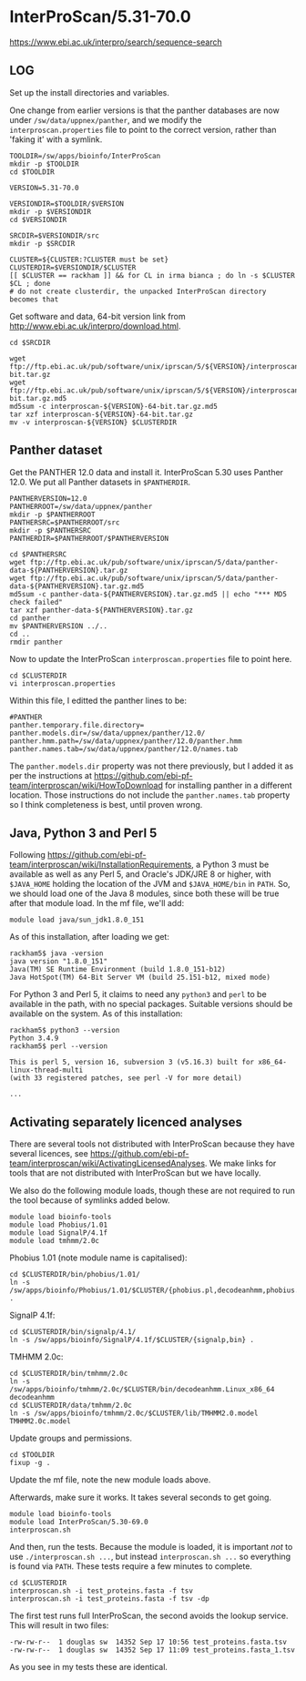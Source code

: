InterProScan/5.31-70.0
======================

<https://www.ebi.ac.uk/interpro/search/sequence-search>

LOG
---

Set up the install directories and variables.

One change from earlier versions is that the panther databases are now under
`/sw/data/uppnex/panther`, and we modify the `interproscan.properties` file to
point to the correct version, rather than 'faking it' with a symlink.

    TOOLDIR=/sw/apps/bioinfo/InterProScan
    mkdir -p $TOOLDIR
    cd $TOOLDIR

    VERSION=5.31-70.0

    VERSIONDIR=$TOOLDIR/$VERSION
    mkdir -p $VERSIONDIR
    cd $VERSIONDIR
    
    SRCDIR=$VERSIONDIR/src
    mkdir -p $SRCDIR

    CLUSTER=${CLUSTER:?CLUSTER must be set}
    CLUSTERDIR=$VERSIONDIR/$CLUSTER
    [[ $CLUSTER == rackham ]] && for CL in irma bianca ; do ln -s $CLUSTER $CL ; done
    # do not create clusterdir, the unpacked InterProScan directory becomes that

Get software and data, 64-bit version link from http://www.ebi.ac.uk/interpro/download.html.

    cd $SRCDIR

    wget ftp://ftp.ebi.ac.uk/pub/software/unix/iprscan/5/${VERSION}/interproscan-${VERSION}-64-bit.tar.gz
    wget ftp://ftp.ebi.ac.uk/pub/software/unix/iprscan/5/${VERSION}/interproscan-${VERSION}-64-bit.tar.gz.md5
    md5sum -c interproscan-${VERSION}-64-bit.tar.gz.md5
    tar xzf interproscan-${VERSION}-64-bit.tar.gz
    mv -v interproscan-${VERSION} $CLUSTERDIR

Panther dataset
---------------

Get the PANTHER 12.0 data and install it.  InterProScan 5.30 uses Panther 12.0.
We put all Panther datasets in `$PANTHERDIR`.

    PANTHERVERSION=12.0
    PANTHERROOT=/sw/data/uppnex/panther
    mkdir -p $PANTHERROOT
    PANTHERSRC=$PANTHERROOT/src
    mkdir -p $PANTHERSRC
    PANTHERDIR=$PANTHERROOT/$PANTHERVERSION

    cd $PANTHERSRC
    wget ftp://ftp.ebi.ac.uk/pub/software/unix/iprscan/5/data/panther-data-${PANTHERVERSION}.tar.gz
    wget ftp://ftp.ebi.ac.uk/pub/software/unix/iprscan/5/data/panther-data-${PANTHERVERSION}.tar.gz.md5
    md5sum -c panther-data-${PANTHERVERSION}.tar.gz.md5 || echo "*** MD5 check failed"
    tar xzf panther-data-${PANTHERVERSION}.tar.gz
    cd panther
    mv $PANTHERVERSION ../..
    cd ..
    rmdir panther

Now to update the InterProScan `interproscan.properties` file to point here.

    cd $CLUSTERDIR
    vi interproscan.properties

Within this file, I editted the panther lines to be:

    #PANTHER
    panther.temporary.file.directory=
    panther.models.dir=/sw/data/uppnex/panther/12.0/
    panther.hmm.path=/sw/data/uppnex/panther/12.0/panther.hmm
    panther.names.tab=/sw/data/uppnex/panther/12.0/names.tab

The `panther.models.dir` property was not there previously, but I added it as
per the instructions at
<https://github.com/ebi-pf-team/interproscan/wiki/HowToDownload> for installing
panther in a different location.  Those instructions do not include the
`panther.names.tab` property so I think completeness is best, until proven wrong.


Java, Python 3 and Perl 5
-------------------------

Following
<https://github.com/ebi-pf-team/interproscan/wiki/InstallationRequirements>, a
Python 3 must be available as well as any Perl 5, and Oracle's JDK/JRE 8 or
higher, with `$JAVA_HOME` holding the location of the JVM and `$JAVA_HOME/bin`
in `PATH`.  So, we should load one of the Java 8 modules, since both these will
be true after that module load.  In the mf file, we'll add:

    module load java/sun_jdk1.8.0_151

As of this installation, after loading we get:

    rackham5$ java -version
    java version "1.8.0_151"
    Java(TM) SE Runtime Environment (build 1.8.0_151-b12)
    Java HotSpot(TM) 64-Bit Server VM (build 25.151-b12, mixed mode)

For Python 3 and Perl 5, it claims to need any `python3` and `perl` to be
available in the path, with no special packages.  Suitable versions should be
available on the system.  As of this installation:

    rackham5$ python3 --version
    Python 3.4.9
    rackham5$ perl --version

    This is perl 5, version 16, subversion 3 (v5.16.3) built for x86_64-linux-thread-multi
    (with 33 registered patches, see perl -V for more detail)

    ...


Activating separately licenced analyses
---------------------------------------

There are several tools not distributed with InterProScan because they have
several licences, see
<https://github.com/ebi-pf-team/interproscan/wiki/ActivatingLicensedAnalyses>.
We make links for tools that are not distributed with InterProScan but we have
locally.

We also do the following module loads, though these are not required to run the
tool because of symlinks added below.

    module load bioinfo-tools
    module load Phobius/1.01
    module load SignalP/4.1f
    module load tmhmm/2.0c

Phobius 1.01 (note module name is capitalised):

    cd $CLUSTERDIR/bin/phobius/1.01/
    ln -s /sw/apps/bioinfo/Phobius/1.01/$CLUSTER/{phobius.pl,decodeanhmm,phobius.model,phobius.options} .

SignalP 4.1f:

    cd $CLUSTERDIR/bin/signalp/4.1/
    ln -s /sw/apps/bioinfo/SignalP/4.1f/$CLUSTER/{signalp,bin} .

TMHMM 2.0c:

    cd $CLUSTERDIR/bin/tmhmm/2.0c
    ln -s /sw/apps/bioinfo/tmhmm/2.0c/$CLUSTER/bin/decodeanhmm.Linux_x86_64 decodeanhmm
    cd $CLUSTERDIR/data/tmhmm/2.0c
    ln -s /sw/apps/bioinfo/tmhmm/2.0c/$CLUSTER/lib/TMHMM2.0.model TMHMM2.0c.model

Update groups and permissions.

    cd $TOOLDIR
    fixup -g .

Update the mf file, note the new module loads above.

Afterwards, make sure it works.  It takes several seconds to get going.

    module load bioinfo-tools
    module load InterProScan/5.30-69.0
    interproscan.sh

And then, run the tests.  Because the module is loaded, it is important *not*
to use `./interproscan.sh ...`, but instead `interproscan.sh ...` so everything
is found via `PATH`.  These tests require a few minutes to complete.

    cd $CLUSTERDIR
    interproscan.sh -i test_proteins.fasta -f tsv
    interproscan.sh -i test_proteins.fasta -f tsv -dp

The first test runs full InterProScan, the second avoids the lookup service.
This will result in two files: 

    -rw-rw-r--  1 douglas sw  14352 Sep 17 10:56 test_proteins.fasta.tsv
    -rw-rw-r--  1 douglas sw  14352 Sep 17 11:09 test_proteins.fasta_1.tsv

As you see in my tests these are identical.

